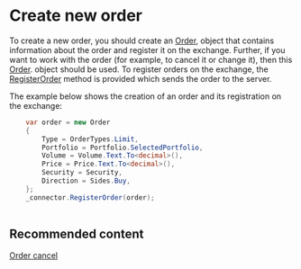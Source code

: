 # Create new order

To create a new order, you should create an [Order](xref:StockSharp.BusinessEntities.Order), object that contains information about the order and register it on the exchange. Further, if you want to work with the order (for example, to cancel it or change it), then this [Order](xref:StockSharp.BusinessEntities.Order). object should be used. To register orders on the exchange, the [RegisterOrder](xref:StockSharp.Algo.Connector.RegisterOrder(StockSharp.BusinessEntities.Order)) method is provided which sends the order to the server.

The example below shows the creation of an order and its registration on the exchange:

```cs
	var order = new Order
    {
        Type = OrderTypes.Limit,
        Portfolio = Portfolio.SelectedPortfolio,
        Volume = Volume.Text.To<decimal>(),
        Price = Price.Text.To<decimal>(),
        Security = Security,
        Direction = Sides.Buy,
    };
    _connector.RegisterOrder(order);
    
```

## Recommended content

[Order cancel](OrdersCancel.md)
